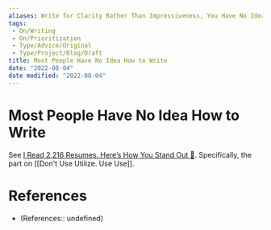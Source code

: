 ```yaml
---
aliases: Write for Clarity Rather Than Impressiveness, You Have No Idea How to Write
tags:
 - On/Writing
 - On/Prioritization
 - Type/Advice/Original
 - Type/Project/Blog/Draft 
title: Most People Have No Idea How to Write
date: "2022-08-04"
date modified: "2022-08-04"
---
```


# Most People Have No Idea How to Write
See [I Read 2,216 Resumes. Here’s How You Stand Out 🚀](https://youtu.be/MqXjqOy-TA8?t=1146). Specifically, the part on [[Don't Use Utilize. Use Use]].

# References
- (References:: undefined)
